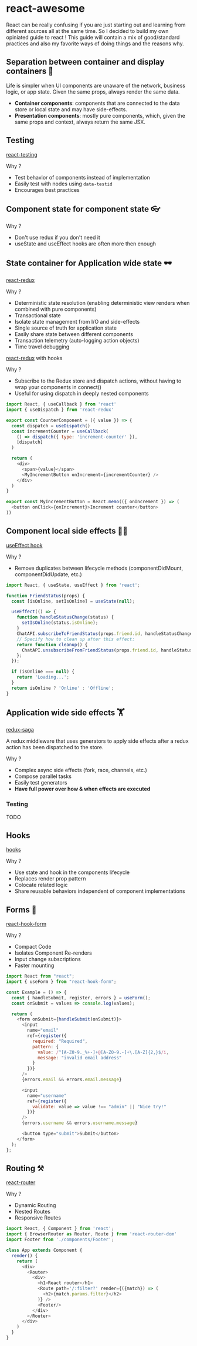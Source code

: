 # react-awesome

React can be really confusing if you are just starting out and learning from different sources all at the same time. So I decided to build my own opiniated guide to react ! This guide will contain a mix of good/standard practices and also my favorite ways of doing things and the reasons why.

## Separation between container and display containers 👣

Life is simpler when UI components are unaware of the network, business logic, or app state. Given the same props, always render the same data.

- **Container components**: components that are connected to the data store or local state and may have side-effects.
- **Presentation components**: mostly pure components, which, given the same props and context, always return the same JSX.

## Testing 

[react-testing](https://testing-library.com/docs/react-testing-library/intro)

Why ? 

- Test behavior of components instead of implementation
- Easily test with nodes using `data-testid`
- Encourages best practices

## Component state for component state 👓

Why ? 

- Don't use redux if you don't need it
- useState and useEffect hooks are often more then enough 

## State container for Application wide state 🕶

[react-redux](https://react-redux.js.org)

Why ? 

- Deterministic state resolution (enabling deterministic view renders when combined with pure components)
- Transactional state
- Isolate state management from I/O and side-effects
- Single source of truth for application state
- Easily share state between different components
- Transaction telemetry (auto-logging action objects)
- Time travel debugging

[react-redux](https://react-redux.js.org/api/hooks) with hooks

Why ? 

- Subscribe to the Redux store and dispatch actions, without having to wrap your components in connect()
- Useful for using dispatch in deeply nested components 

```javascript
import React, { useCallback } from 'react'
import { useDispatch } from 'react-redux'

export const CounterComponent = ({ value }) => {
  const dispatch = useDispatch()
  const incrementCounter = useCallback(
    () => dispatch({ type: 'increment-counter' }),
    [dispatch]
  )

  return (
    <div>
      <span>{value}</span>
      <MyIncrementButton onIncrement={incrementCounter} />
    </div>
  )
}

export const MyIncrementButton = React.memo(({ onIncrement }) => (
  <button onClick={onIncrement}>Increment counter</button>
))
```

## Component local side effects 🏄🏽

[useEffect hook](https://reactjs.org/docs/hooks-effect.html)

Why ? 

- Remove duplicates between lifecycle methods (componentDidMount, componentDidUpdate, etc.)

```javascript
import React, { useState, useEffect } from 'react';

function FriendStatus(props) {
  const [isOnline, setIsOnline] = useState(null);

  useEffect(() => {
    function handleStatusChange(status) {
      setIsOnline(status.isOnline);
    }
    ChatAPI.subscribeToFriendStatus(props.friend.id, handleStatusChange);
    // Specify how to clean up after this effect:
    return function cleanup() {
      ChatAPI.unsubscribeFromFriendStatus(props.friend.id, handleStatusChange);
    };
  });

  if (isOnline === null) {
    return 'Loading...';
  }
  return isOnline ? 'Online' : 'Offline';
}
```

## Application wide side effects 🏋

[redux-saga](https://redux-saga.js.org/)

A redux middleware that uses generators to apply side effects after a redux action has been dispatched to the store. 

Why ? 

- Complex async side effects (fork, race, channels, etc.)
- Compose parallel tasks
- Easily test generators
- **Have full power over how & when effects are executed**

### Testing

TODO

## Hooks 

[hooks](https://reactjs.org/docs/hooks-intro.html)

Why ? 

- Use state and hook in the components lifecycle
- Replaces render prop pattern 
- Colocate related logic
- Share reusable behaviors independent of component implementations


## Forms 📝 

[react-hook-form](https://react-hook-form.com/)

Why ? 

- Compact Code
- Isolates Component Re-renders
- Input change subscriptions
- Faster mounting

```javascript
import React from "react";
import { useForm } from "react-hook-form";

const Example = () => {
  const { handleSubmit, register, errors } = useForm();
  const onSubmit = values => console.log(values);

  return (
    <form onSubmit={handleSubmit(onSubmit)}>
      <input
        name="email"
        ref={register({
          required: "Required",
          pattern: {
            value: /^[A-Z0-9._%+-]+@[A-Z0-9.-]+\.[A-Z]{2,}$/i,
            message: "invalid email address"
          }
        })}
      />
      {errors.email && errors.email.message}

      <input
        name="username"
        ref={register({
          validate: value => value !== "admin" || "Nice try!"
        })}
      />
      {errors.username && errors.username.message}

      <button type="submit">Submit</button>
    </form>
  );
};
```

## Routing ⚒

[react-router](https://reactrouter.com/web/guides/quick-start)

Why ? 

- Dynamic Routing 
- Nested Routes
- Responsive Routes

```javascript
import React, { Component } from 'react';
import { BrowserRouter as Router, Route } from 'react-router-dom'
import Footer from './components/Footer';

class App extends Component {
  render() {
    return (
      <div>
        <Router>
          <div>
            <h1>React router</h1>
            <Route path='/:filter?' render={({match}) => (
              <h2>{match.params.filter}</h2>
            )} />
            <Footer/>
          </div>
        </Router>
      </div>
    )
  }
}
```


